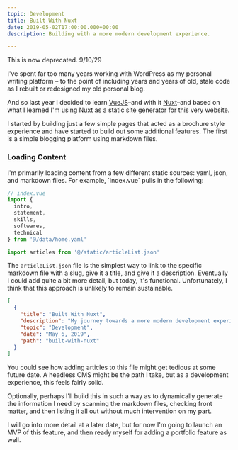 ```yaml
---
topic: Development
title: Built With Nuxt
date: 2019-05-02T17:00:00.000+00:00
description: Building with a more modern development experience.

---
```

This is now deprecated. 9/10/29

I've spent far too many years working with WordPress as my personal writing platform – to the point of including years and years of old, stale code as I rebuilt or redesigned my old personal blog.

And so last year I decided to learn [VueJS](https://vuejs.org/)–and with it [Nuxt](https://nuxtjs.org/)–and based on what I learned I'm using Nuxt as a static site generator for this very website. 

I started by building just a few simple pages that acted as a brochure style experience and have started to build out some additional features. The first is a simple blogging platform using markdown files.

### Loading Content

I'm primarily loading content from a few different static sources: yaml, json, and markdown files. For example, \`index.vue\` pulls in the following:

```js
// index.vue
import {
  intro,
  statement,
  skills,
  softwares,
  technical
} from '@/data/home.yaml'

import articles from '@/static/articleList.json'
```

The `articleList.json` file is the simplest way to link to the specific markdown file with a slug, give it a title, and give it a description. Eventually I could add quite a bit more detail, but today, it's functional. Unfortunately, I think that this approach is unlikely to remain sustainable.

```json
[  
  {  
    "title": "Built With Nuxt",  
    "description": "My journey towards a more modern development experience.",  
    "topic": "Development",  
    "date": "May 6, 2019",  
    "path": "built-with-nuxt"  
  }  
]
```

You could see how adding articles to this file might get tedious at some future date. A headless CMS might be the path I take, but as a development experience, this feels fairly solid. 

Optionally, perhaps I'll build this in such a way as to dynamically generate the information I need by scanning the markdown files, checking front matter, and then listing it all out without much intervention on my part.

I will go into more detail at a later date, but for now I'm going to launch an MVP of this feature, and then ready myself for adding a portfolio feature as well.